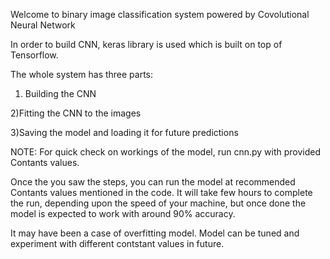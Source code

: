 Welcome to binary image classification system powered by Covolutional Neural Network

In order to build CNN, keras library is used which is built on top of Tensorflow.

The whole system has three parts: 

1) Building the CNN


2)Fitting the CNN to the images

3)Saving the model and loading it for future predictions


NOTE: For quick check on workings of the model, run cnn.py with provided Contants values.

Once the you saw the steps, you can run the model at recommended Contants values mentioned in the code. It will take few hours to complete the run, depending upon the speed of your machine, but once done the model is expected to work with around 90% accuracy. 

It may have been a case of overfitting model. Model can be tuned and experiment with different contstant values in future.   
